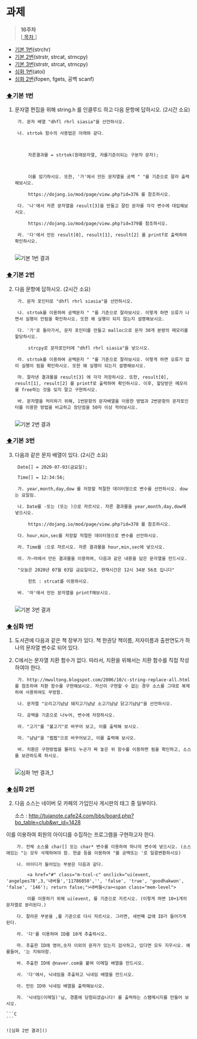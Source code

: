 # 과제
> **16주차**   
[[ 목차 ](https://github.com/pqj163/IN_C_study/blob/master/README.md)]

- [기본 1번](#기본-1번)(strchr)
- [기본 2번](#기본-2번)(strstr, strcat, strncpy)
- [기본 3번](#기본-3번)(strstr, strcat, strncpy)
- [심화 1번](#심화-1번)(atoi)
- [심화 2번](#심화-2번)(fopen, fgets, 공백 scanf)

### [⬆](#과제)기본 1번
1. 문자열 편집을 위해 string.h 를 인클루드 하고 다음 문항에 답하시오. (2시간 소요)

        가. 문자 배열 "dhfl rhrl siasia"을 선언하시오.

        나. strtok 함수의 사용법은 아래와 같다.

        

            자른결과물 = strtok(원래문자열, 자를기준이되는 구분자 문자);



            이를 암기하시오. 또한, '가'에서 만든 문자열을 공백 " "를 기준으로 잘라 출력해보시오.

            https://dojang.io/mod/page/view.php?id=376 를 참조하시오.

        다. '나'에서 자른 문자열을 result[3]을 만들고 잘린 문자를 각각 변수에 대입해보시오.

            https://dojang.io/mod/page/view.php?id=379를 참조하시오.

        라. '다'에서 만든 result[0], result[1], result[2] 를 printf로 출력하여 확인하시오. 

    ```C
    ``` 

    ![기본 1번 결과]()

### [⬆](#과제)기본 2번
2. 다음 문항에 답하시오. (2시간 소요)

        가. 문자 포인터로 "dhfl rhrl siasia"을 선언하시오.

        나. strtok를 이용하여 공백문자 " "를 기준으로 잘라보시오. 이렇게 하면 오류가 나면서 실행이 안됨을 확인하시오. 또한 왜 실행이 되지 않는지 설명해보시오.

        다. '가'로 돌아가서, 문자 포인터를 만들고 malloc으로 문자 30개 분량의 메모리를 할당하시오. 

            strcpy로 문자포인터에 "dhfl rhrl siasia"을 넣으시오.

        라. strtok를 이용하여 공백문자 " "를 기준으로 잘라보시오. 이렇게 하면 오류가 없이 실행이 됨을 확인하시오. 또한 왜 실행이 되는지 설명해보시오.

        마. 잘라낸 결과물을 result[3] 에 각각 저장하시오. 또한, result[0], result[1], result[2] 를 printf로 출력하여 확인하시오. 이후, 할당받은 메모리를 free하는 것을 잊지 말고 구현하시오.

        바. 문자열을 처리하기 위해, 1번문항의 문자배열을 이용한 방법과 2번문항의 문자포인터를 이용한 방법을 비교하고 장단점을 50자 이상 적어보시오.

    ```C

    ```

    ![기본 2번 결과]()

### [⬆](#과제)기본 3번
3. 다음과 같은 문자 배열이 있다. (2시간 소요)

        Date[] = 2020-07-03(금요일);

        Time[] = 12:34:56;

        가. year,month,day,dow 를 저장할 적절한 데이터형으로 변수를 선언하시오. dow는 요일임.

        나. Date를 -또는 (또는 )으로 자르시오. 자른 결과물을 year,month,day,dow에 넣으시오.

            https://dojang.io/mod/page/view.php?id=378 를 참조하시오.

        다. hour,min,sec를 저장할 적절한 데이터형으로 변수를 선언하시오.

        라. Time를 :으로 자르시오. 자른 결과물을 hour,min,sec에 넣으시오.

        마. 가~라에서 만든 결과물을 이용하여, 다음과 같은 내용을 담은 문자열을 만드시오.

        "오늘은 2020년 07월 03일 금요일이고, 현재시간은 12시 34분 56초 입니다"

            힌트 : strcat를 이용하시오.

        바. '마'에서 만든 문자열을 printf해보시오.


    ```C

    ```

    ![기본 3번 결과]()
 

 

 

### [⬆](#과제)심화 1번

1. 도서관에 다음과 같은 책 장부가 있다. 책 한권당 책이름, 저자이름과 출판연도가 하나의 문자열 변수로 되어 있다.

    
1. C에서는 문자열 치환 함수가 없다. 따라서, 치환을 위해서는 치환 함수를 직접 작성하여야 한다.

        가. http://mwultong.blogspot.com/2006/10/c-string-replace-all.html 를 참조하여 치환 함수를 구현해보시오. 자신이 구현할 수 없는 경우 소스를 그대로 복제하여 사용하여도 무방함.

        나. 문자열 "오리고기냠냠 돼지고기냠냠 소고기냠냠 닭고기냠냠"을 선언하시오.

        다. 공백을 기준으로 나누어, 변수에 저장하시오.

        라. "고기"를 "불고기"로 바꾸어 보고, 이를 출력해 보시오.

        마. "냠냠"을 "쩝쩝"으로 바꾸어보고, 이를 출력해 보시오.

        바. 치환은 구현방법을 몰라도 누군가 짜 놓은 위 함수를 이용하면 됨을 확인하고, 소스를 보관하도록 하시오.

    ```C
    ```

    ![심화 1번 결과_1]()
 

 

 
### [⬆](#과제)심화 2번
2. 다음 소스는 네이버 모 카페의 가입인사 게시판의 태그 중 일부이다.

    소스 : http://tujanote.cafe24.com/bbs/board.php?bo_table=club&wr_id=1428

  이를 이용하여 회원의 아이디를 수집하는 프로그램을 구현하고자 한다.

        가. 전체 소스를 char[] 또는 char* 변수를 이용하여 하나의 변수에 넣으시오. (소스에있는 "는 모두 삭제하여야 함. 한글 등을 이용하여 "를 공백또는 '로 일괄변환하시오)

        나. 아이디가 들어있는 부분은 다음과 같다.

            <a href="#" class="m-tcol-c" onclick="ui(event, 'angelpes78',3,'내버들','11786850','', 'false', 'true', 'goodhakwon', 'false', '146'); return false;">내버들</a><span class="mem-level">

            이를 이용하기 위해 ui(event, 를 기준으로 자르시오. (이렇게 하면 10+1개의 문자열로 분리된다.)

        다. 잘라온 부분을 ,를 기준으로 다시 자르시오. 그러면, 세번째 값에 ID가 들어가게 된다.

        라. '다'를 이용하여 ID를 10개 추출하시오.

        마. 추출한 ID에 영어,숫자 이외의 문자가 있는지 검사하고, 있다면 모두 지우시오. 예를들어, '는 지워야함.

        바. 추출한 ID에 @naver.com을 붙여 이메일 배열을 만드시오.

        사. '다'에서, 닉네임을 추출하고 닉네임 배열을 만드시오.

        아. 만든 ID와 닉네임 배열을 출력해보시오.

        자. '닉네임(이메일)'님, 경품에 당첨되셨습니다! 를 출력하는 스팸메시지를 만들어 보시오.
    
    ```C
    ```

    ![심화 2번 결과]()